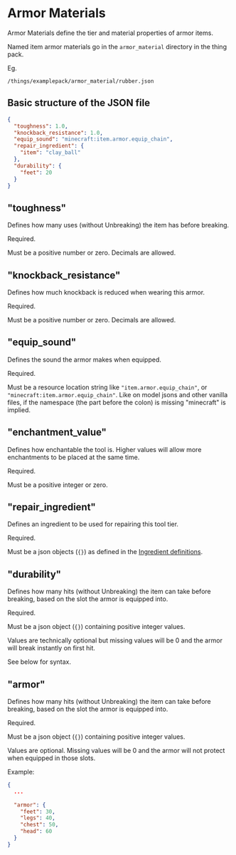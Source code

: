 # Armor Materials

Armor Materials define the tier and material properties of armor items.

Named item armor materials go in the `armor_material` directory in the thing pack.

Eg.
```
/things/examplepack/armor_material/rubber.json
```

## Basic structure of the JSON file

```json
{
  "toughness": 1.0,
  "knockback_resistance": 1.0,
  "equip_sound": "minecraft:item.armor.equip_chain",
  "repair_ingredient": {
    "item": "clay_ball"
  },
  "durability": {
    "feet": 20
  }
}
```


## "toughness"

Defines how many uses (without Unbreaking) the item has before breaking.

Required.

Must be a positive number or zero. Decimals are allowed.

## "knockback_resistance"

Defines how much knockback is reduced when wearing this armor.

Required.

Must be a positive number or zero. Decimals are allowed.

## "equip_sound"

Defines the sound the armor makes when equipped.

Required.

Must be a resource location string like `"item.armor.equip_chain"`, or `"minecraft:item.armor.equip_chain"`.
Like on model jsons and other vanilla files, if the namespace (the part before the colon) is missing "minecraft" is implied.

## "enchantment_value"

Defines how enchantable the tool is. Higher values will allow more enchantments to be placed at the same time.

Required.

Must be a positive integer or zero.

## "repair_ingredient"

Defines an ingredient to be used for repairing this tool tier.

Required.

Must be a json objects (`{}`) as defined in the [Ingredient definitions](./misc/Ingredient.md).

## "durability"

Defines how many hits (without Unbreaking) the item can take before breaking, based on the slot the armor is equipped into.

Required.

Must be a json object (`{}`) containing positive integer values.

Values are technically optional but missing values will be 0 and the armor will break instantly on first hit.

See below for syntax.

## "armor"

Defines how many hits (without Unbreaking) the item can take before breaking, based on the slot the armor is equipped into.

Required.

Must be a json object (`{}`) containing positive integer values.

Values are optional. Missing values will be 0 and the armor will not protect when equipped in those slots.

Example:
```json
{
  ...
  
  "armor": {
    "feet": 30,
    "legs": 40,
    "chest": 50,
    "head": 60
  }
}
```
